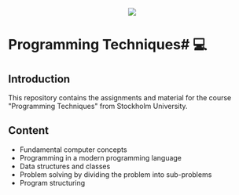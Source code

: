 <p align="center">
  <img src = "https://www.su.se/webb2021/img/su_logo_horizontal_english.svg"/>
</p>


# Programming Techniques# 💻

## Introduction
This repository contains the assignments and material for the course "Programming Techniques" from Stockholm University.

## Content
* Fundamental computer concepts
* Programming in a modern programming language
* Data structures and classes
* Problem solving by dividing the problem into sub-problems
* Program structuring
